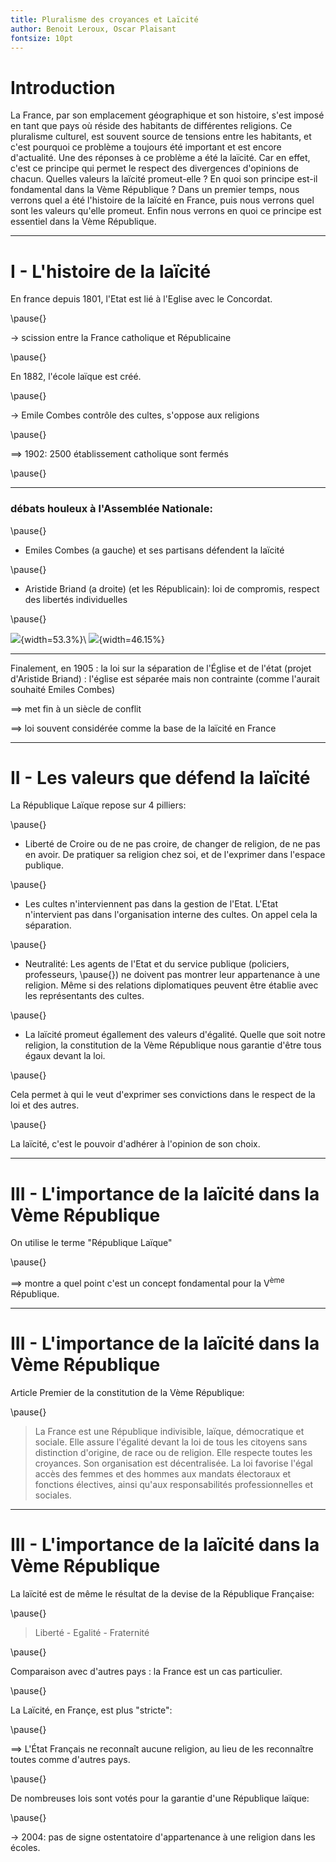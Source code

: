 ```yaml
---
title: Pluralisme des croyances et Laïcité
author: Benoit Leroux, Oscar Plaisant
fontsize: 10pt
---
```


# Introduction

La France, par son emplacement géographique et son histoire, s'est imposé en tant que pays où réside des habitants de différentes religions. Ce pluralisme culturel, est souvent source de tensions entre les habitants, et c'est pourquoi ce problème a toujours été important et est encore d'actualité. Une des réponses à ce problème a été la laïcité. Car en effet, c'est ce principe qui permet le respect des divergences d'opinions de chacun. Quelles valeurs la laïcité promeut-elle ? En quoi son principe est-il fondamental dans la Vème République ? Dans un premier temps, nous verrons quel a été l'histoire de la laïcité en France, puis nous verrons quel sont les valeurs qu'elle promeut. Enfin nous verrons en quoi ce principe est essentiel dans la Vème République.

---

# I - L'histoire de la laïcité



En france depuis 1801, l'Etat est lié à l'Eglise avec le Concordat.

\pause{}

$\longrightarrow$ scission entre la France catholique et Républicaine

\pause{}

En 1882, l'école laïque est créé.

\pause{}

$\longrightarrow$ Emile Combes contrôle des cultes, s'oppose aux religions

\pause{}

$\implies$ 1902: 2500 établissement catholique sont fermés

\pause{}

---

### débats houleux à l'Assemblée Nationale:

\pause{}

- Emiles Combes (a gauche) et ses partisans défendent la laïcité

\pause{}

- Aristide Briand (a droite) (et les Républicain): loi de compromis, respect des libertés individuelles

\pause{}


![](https://upload.wikimedia.org/wikipedia/commons/thumb/8/8d/%C3%89mile_Combes.jpg/220px-%C3%89mile_Combes.jpg){width=53.3%}\ ![](https://upload.wikimedia.org/wikipedia/commons/4/45/Aristide_Briand_2.jpg){width=46.15%}

---

Finalement, en 1905 : la loi sur la séparation de l'Église et de l'état (projet d'Aristide Briand) : l'église est séparée mais non contrainte (comme l'aurait souhaité Emiles Combes)

$\implies$ met fin à un siècle de conflit

$\implies$ loi souvent considérée comme la base de la laïcité en France

---

# II - Les valeurs que défend la laïcité 


La République Laïque repose sur 4 pilliers:

\pause{}

- Liberté de Croire ou de ne pas croire, de changer de religion, de ne pas en avoir. De pratiquer sa religion chez soi, et de l'exprimer dans l'espace publique.

\pause{}

- Les cultes n'interviennent pas dans la gestion de l'Etat. L'Etat n'intervient pas dans l'organisation interne des cultes. On appel cela la séparation.

\pause{}

- Neutralité: Les agents de l'Etat et du service publique (policiers, professeurs, \pause{}) ne doivent pas montrer leur appartenance à une religion. Même si des relations diplomatiques peuvent être établie avec les représentants des cultes.

\pause{}

- La laïcité promeut égallement des valeurs d'égalité. Quelle que soit notre religion, la constitution de la Vème République nous garantie d'être tous égaux devant la loi. 

\pause{}

Cela permet à qui le veut d'exprimer ses convictions dans le respect de la loi et des autres.

\pause{}

La laïcité, c'est le pouvoir d'adhérer à l'opinion de son choix.




---









# III - L'importance de la laïcité dans la Vème République

On utilise le terme "République Laïque"

\pause{}

$\implies$ montre a quel point c'est un concept fondamental pour la V$^{\text{ème}}$ République.

---

# III - L'importance de la laïcité dans la Vème République


Article Premier de la constitution de la Vème République:

\pause{}

> La France est une République indivisible, laïque, démocratique et sociale. Elle assure l'égalité devant la loi de tous les citoyens sans distinction d'origine, de race ou de religion. Elle respecte toutes les croyances. Son organisation est décentralisée. La loi favorise l'égal accès des femmes et des hommes aux mandats électoraux et fonctions électives, ainsi qu'aux responsabilités professionnelles et sociales.

---

# III - L'importance de la laïcité dans la Vème République

La laïcité est de même le résultat de la devise de la République Française:

\pause{}

> Liberté - Egalité - Fraternité

\pause{}

Comparaison avec d'autres pays : la France est un cas particulier.

\pause{}

La Laïcité, en Françe, est plus "stricte": 

\pause{}

$\implies$ L'État Français ne reconnaît aucune religion, au lieu de les reconnaître toutes comme d'autres pays.

\pause{}

De nombreuses lois sont votés pour la garantie d'une République laïque:

\pause{}

$\longrightarrow$ 2004: pas de signe ostentatoire d'appartenance à une religion dans les écoles.



